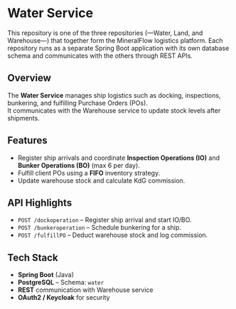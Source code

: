 # Water Service

This repository is one of the three repositories (—Water, Land, and Warehouse—) that together form the MineralFlow logistics platform. 
Each repository runs as a separate Spring Boot application with its own database schema and communicates with the others through REST APIs.

## Overview
The **Water Service** manages ship logistics such as docking, inspections, bunkering, and fulfilling Purchase Orders (POs).  
It communicates with the Warehouse service to update stock levels after shipments.

## Features
- Register ship arrivals and coordinate **Inspection Operations (IO)** and **Bunker Operations (BO)** (max 6 per day).
- Fulfill client POs using a **FIFO** inventory strategy.
- Update warehouse stock and calculate KdG commission.

## API Highlights
- `POST /dockoperation` – Register ship arrival and start IO/BO.
- `POST /bunkeroperation` – Schedule bunkering for a ship.
- `POST /fulfillPO` – Deduct warehouse stock and log commission.

## Tech Stack
- **Spring Boot** (Java)
- **PostgreSQL** – Schema: `water`
- **REST** communication with Warehouse service
- **OAuth2 / Keycloak** for security
